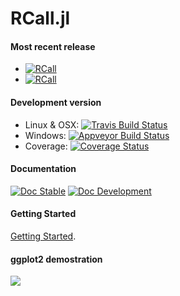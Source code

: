 # RCall.jl

#### Most recent release
* [![RCall](http://pkg.julialang.org/badges/RCall_0.6.svg)](http://pkg.julialang.org/?pkg=RCall&ver=0.6)
* [![RCall](http://pkg.julialang.org/badges/RCall_0.7.svg)](http://pkg.julialang.org/?pkg=RCall&ver=0.7)


#### Development version
* Linux & OSX: [![Travis Build Status](https://travis-ci.org/JuliaInterop/RCall.jl.svg?branch=master)](https://travis-ci.org/JuliaInterop/RCall.jl)
* Windows: [![Appveyor Build Status](https://ci.appveyor.com/api/projects/status/y3kxma63apcig150/branch/master?svg=true)](https://ci.appveyor.com/project/simonbyrne/rcall-jl)
* Coverage: [![Coverage Status](https://coveralls.io/repos/github/JuliaInterop/RCall.jl/badge.svg?branch=master)](https://coveralls.io/github/JuliaInterop/RCall.jl?branch=master)

#### Documentation

[![Doc Stable](https://img.shields.io/badge/docs-stable-blue.svg)](http://juliainterop.github.io/RCall.jl/stable)
[![Doc Development](https://img.shields.io/badge/docs-latest-blue.svg)](http://juliainterop.github.io/RCall.jl/latest)
 
#### Getting Started

[Getting Started](http://juliainterop.github.io/RCall.jl/stable/gettingstarted).

#### ggplot2 demostration

![](ggplot.png)
